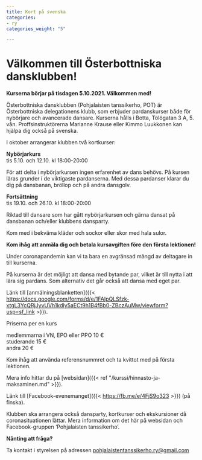 ```yaml
---
title: Kort på svenska
categories:
- ry
categories_weight: "5"

---
```

# Välkommen till Österbottniska dansklubben!

**Kurserna börjar på tisdagen 5.10.2021. Välkommen med!**

Österbottniska dansklubben (Pohjalaisten tanssikerho, POT) är Österbottniska delegationens klubb, som erbjuder pardanskurser både för nybörjare och avancerade dansare. Kurserna hålls i Botta, Tölögatan 3 A, 5. vån. Proffsinstruktörerna Marianne Krause eller Kimmo Luukkonen kan hjälpa dig också på svenska.

I oktober arrangerar klubben två kortkurser:

**Nybörjarkurs**  
tis 5.10. och 12.10. kl 18:00-20:00

För att delta i nybörjarkursen ingen erfarenhet av dans behövs. På kursen läras grunder i de viktigaste pardanserna. Med dessa pardanser klarar du dig på dansbanan, bröllop och på andra dansgolv.

**Fortsättning**  
tis 19.10. och 26.10. kl 18:00-20:00

Riktad till dansare som har gått nybörjarkursen och gärna dansat på dansbanan och/eller klubbens dansparty.

Kom med i bekväma kläder och sockor eller skor med hala sulor.

**Kom ihåg att anmäla dig och betala kursavgiften före den första lektionen!**

Under coronapandemin kan vi ta bara en avgränsad mängd av deltagare in till kurserna.

På kurserna är det möjligt att dansa med bytande par, vilket är till nytta i att lära sig pardans. Som alternativ det går också att dansa med eget par.

Länk till [anmälningsblanketten]({{< https://docs.google.com/forms/d/e/1FAIpQLSfzk-xtgL3YcQRjJyvUVh1kdIy5aECt9h1B4fBb0-ZBczAuMw/viewform?usp=sf_link >}}).

Priserna per en kurs

medlemmarna i VN, EPO eller PPO 10 €  
studerande 15 €  
andra 20 €

Kom ihåg att använda referensnummret och ta kvittot med på första lektionen.

Mera info hittar du på [websidan]({{< ref "/kurssi/hinnasto-ja-maksaminen.md" >}}).

Länk till [Facebook-evenemanget]({{< https://fb.me/e/4FjS9o323 >}}) (på finska).

Klubben ska arrangera också dansparty, kortkurser och ekskursioner då coronasituationen lättar. Mera information om det här på websidan och Facebook-gruppen ‘Pohjalaisten tanssikerho’.

**Nånting att fråga?**

Ta kontakt i styrelsen på adressen pohjalaistentanssikerho.ry@gmail.com